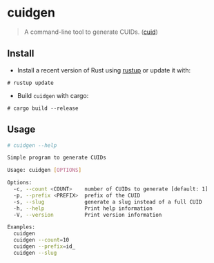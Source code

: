 # cuidgen

> A command-line tool to generate CUIDs. ([cuid](https://github.com/ericelliott/cuid))

## Install

* Install a recent version of Rust using [rustup](https://rustup.rs/) or update
it with:

```
# rustup update
```

* Build `cuidgen` with cargo:

```
# cargo build --release
```

## Usage

```sh
# cuidgen --help

Simple program to generate CUIDs

Usage: cuidgen [OPTIONS]

Options:
  -c, --count <COUNT>    number of CUIDs to generate [default: 1]
  -p, --prefix <PREFIX>  prefix of the CUID
  -s, --slug             generate a slug instead of a full CUID
  -h, --help             Print help information
  -V, --version          Print version information

Examples:
  cuidgen
  cuidgen --count=10
  cuidgen --prefix=id_
  cuidgen --slug
```
